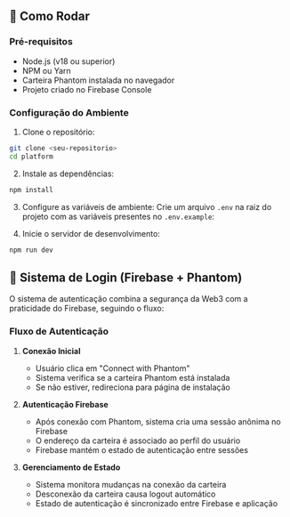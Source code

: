 ## 🚀 Como Rodar

### Pré-requisitos

- Node.js (v18 ou superior)
- NPM ou Yarn
- Carteira Phantom instalada no navegador
- Projeto criado no Firebase Console

### Configuração do Ambiente

1. Clone o repositório:

```bash
git clone <seu-repositorio>
cd platform
```

2. Instale as dependências:

```bash
npm install
```

3. Configure as variáveis de ambiente:
   Crie um arquivo `.env` na raiz do projeto com as variáveis presentes no `.env.example`:

4. Inicie o servidor de desenvolvimento:

```bash
npm run dev
```

## 🔐 Sistema de Login (Firebase + Phantom)

O sistema de autenticação combina a segurança da Web3 com a praticidade do Firebase, seguindo o fluxo:

### Fluxo de Autenticação

1. **Conexão Inicial**
   - Usuário clica em "Connect with Phantom"
   - Sistema verifica se a carteira Phantom está instalada
   - Se não estiver, redireciona para página de instalação

2. **Autenticação Firebase**
   - Após conexão com Phantom, sistema cria uma sessão anônima no Firebase
   - O endereço da carteira é associado ao perfil do usuário
   - Firebase mantém o estado de autenticação entre sessões

3. **Gerenciamento de Estado**
   - Sistema monitora mudanças na conexão da carteira
   - Desconexão da carteira causa logout automático
   - Estado de autenticação é sincronizado entre Firebase e aplicação
